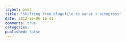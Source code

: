 ```yaml
---
layout: post
title: "Shifting from blogofile to nanoc + octopress"
date: 2012-10-06 16:41
comments: true
categories: 
published: false
---
```

